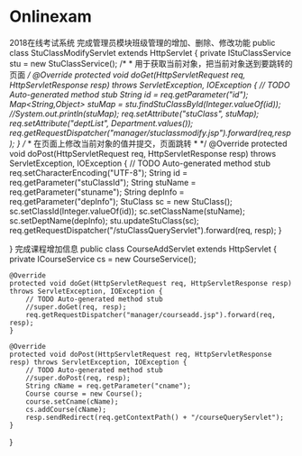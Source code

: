 # Onlinexam
2018在线考试系统
完成管理员模块班级管理的增加、删除、修改功能
public class StuClassModifyServlet extends HttpServlet {
	private IStuClassService stu = new StuClassService();
	/*
	 * 用于获取当前对象，把当前对象送到要跳转的页面
	 */
	@Override
	protected void doGet(HttpServletRequest req, HttpServletResponse resp) throws ServletException, IOException {
		// TODO Auto-generated method stub
		String id = req.getParameter("id");
		Map<String,Object> stuMap = stu.findStuClassById(Integer.valueOf(id));
		//System.out.println(stuMap);
		req.setAttribute("stuClass", stuMap);
		req.setAttribute("deptList", Department.values());
		req.getRequestDispatcher("manager/stuclassmodify.jsp").forward(req,resp);
	}
	/*
	 * 在页面上修改当前对象的值并提交，页面跳转
	 * 
	 */
	@Override
	protected void doPost(HttpServletRequest req, HttpServletResponse resp) throws ServletException, IOException {
		// TODO Auto-generated method stub
		req.setCharacterEncoding("UTF-8");
		String id = req.getParameter("stuClassId");
		String stuName = req.getParameter("stuname");
		String depInfo = req.getParameter("depInfo");
		StuClass sc = new StuClass();
		sc.setClassId(Integer.valueOf(id));
		sc.setClassName(stuName);
		sc.setDeptName(depInfo);
		stu.updateStuClass(sc);
		req.getRequestDispatcher("/stuClassQueryServlet").forward(req, resp);
	}
	
}
完成课程增加信息
public class CourseAddServlet extends HttpServlet {
	private ICourseService cs = new CourseService();

	@Override
	protected void doGet(HttpServletRequest req, HttpServletResponse resp) throws ServletException, IOException {
		// TODO Auto-generated method stub
		//super.doGet(req, resp);
		req.getRequestDispatcher("manager/courseadd.jsp").forward(req, resp);
	}

	@Override
	protected void doPost(HttpServletRequest req, HttpServletResponse resp) throws ServletException, IOException {
		// TODO Auto-generated method stub
		//super.doPost(req, resp);
		String cName = req.getParameter("cname");
		Course course = new Course();
		course.setCname(cName);
		cs.addCourse(cName);
		resp.sendRedirect(req.getContextPath() + "/courseQueryServlet");
	}
}
